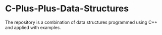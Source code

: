 # C-Plus-Plus-Data-Structures
The repository is a combination of data structures programmed using C++ and applied with examples. 
